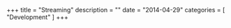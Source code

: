 +++
title = "Streaming"
description = ""
date = "2014-04-29"
categories = [
    "Development"
]
+++
